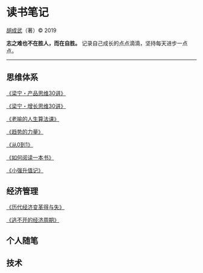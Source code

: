 # 读书笔记

[胡成武](https://github.com/Colinhuu)（著）&copy; 2019

**志之难也不在胜人，而在自胜。** 记录自己成长的点点滴滴，坚持每天进步一点点。

-----

## 思维体系

[《梁宁・产品思维30讲》](/books/梁宁-产品思维30讲)

[《梁宁・增长思维30讲》](/books/梁宁-增长思维30讲)

[《老喻的人生算法课》]()

[《趋势的力量》](/books/趋势的力量)

[《从0到1》]()

[《如何阅读一本书》]()

[《小强升值记》]()


## 经济管理

[《历代经济变革得与失》](/books/历代经济变革得与失)

[《逃不开的经济周期》]()


## 个人随笔


## 技术




